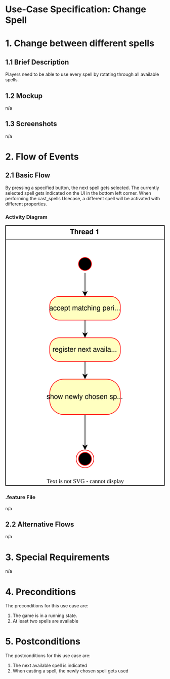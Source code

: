 # Use-Case Specification: Change Spell

# 1. Change between different spells

## 1.1 Brief Description
Players need to be able to use every spell by rotating through all available spells.
## 1.2 Mockup

n/a
## 1.3 Screenshots
n/a

# 2. Flow of Events

## 2.1 Basic Flow

By pressing a specified button, the next spell gets selected. The currently selected spell gets indicated on the UI in the bottom left corner. When performing the cast_spells Usecase, a different spell will be activated with different properties.

### Activity Diagram
![Activity Diagram](../activity_diagrams/change_spells.svg)

### .feature File
n/a

## 2.2 Alternative Flows
n/a

# 3. Special Requirements
n/a

# 4. Preconditions
The preconditions for this use case are:
1. The game is in a running state.
2. At least two spells are available

# 5. Postconditions
The postconditions for this use case are:
1. The next available spell is indicated
2. When casting a spell, the newly chosen spell gets used

